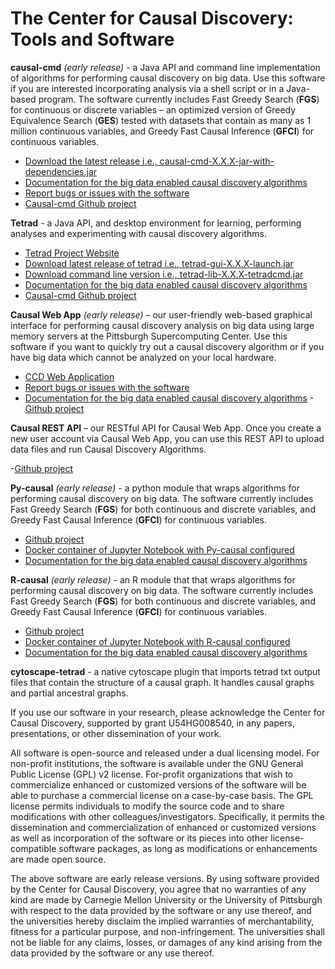 # The Center for Causal Discovery: Tools and Software

**causal-cmd** *(early release)* - a Java API and command line implementation of algorithms for performing causal discovery on big data. Use this software if you are interested incorporating analysis via a shell script or in a Java-based program. The software currently includes Fast Greedy Search (**FGS**) for continuous or discrete variables – an optimized version of Greedy Equivalence Search (**GES**) tested with datasets that contain as many as 1 million continuous variables, and Greedy Fast Causal Inference (**GFCI**) for continuous variables.

- [Download the latest release i.e., causal-cmd-X.X.X-jar-with-dependencies.jar](https://ccd3.vm.bridges.psc.edu/nexus/content/repositories/releases/edu/cmu/causal-cmd/)
- [Documentation for the big data enabled causal discovery algorithms](http://www.ccd.pitt.edu/wiki/index.php?title=Algorithm_Documentation)
- [Report bugs or issues with the software](https://tracker.dbmi.pitt.edu/projects/ccd/issues/new)
- [Causal-cmd Github project](https://github.com/cmu-phil/tetrad)

**Tetrad** - a Java API, and desktop environment for learning, performing analyses and experimenting with causal discovery algorithms.

- [Tetrad Project Website](http://www.phil.cmu.edu/tetrad/)
- [Download latest release of tetrad i.e., tetrad-gui-X.X.X-launch.jar](https://ccd3.vm.bridges.psc.edu/nexus/content/repositories/releases/edu/cmu/tetrad-gui/)
- [Download command line version i.e., tetrad-lib-X.X.X-tetradcmd.jar](https://ccd3.vm.bridges.psc.edu/nexus/content/repositories/releases/edu/cmu/tetrad-lib/)
- [Documentation for the big data enabled causal discovery algorithms](http://www.ccd.pitt.edu/wiki/index.php?title=Algorithm_Documentation)
- [Causal-cmd Github project](https://github.com/cmu-phil/tetrad)

**Causal Web App** *(early release)* – our user-friendly web-based graphical interface for performing causal discovery analysis on big data using large memory servers at the Pittsburgh Supercomputing Center. Use this software if you want to quickly try out a causal discovery algorithm or if you have big data which cannot be analyzed on your local hardware.

- [CCD Web Application](https://ccd2.vm.bridges.psc.edu/ccd/login)
- [Report bugs or issues with the software](https://tracker.dbmi.pitt.edu/projects/ccd/issues/new)
- [Documentation for the big data enabled causal discovery algorithms](http://www.ccd.pitt.edu/wiki/index.php?title=Algorithm_Documentation)
-[Github project](https://github.com/bd2kccd/ccd-web)

**Causal REST API** – our RESTful API for Causal Web App. Once you create a new user account via Causal Web App, you can use this REST API to upload data files and run Causal Discovery Algorithms.

-[Github project](https://github.com/bd2kccd/causal-rest-api)

**Py-causal** *(early release)* - a python module that wraps algorithms for performing causal discovery on big data. The software currently includes Fast Greedy Search (**FGS**) for both continuous and discrete variables, and Greedy Fast Causal Inference (**GFCI**) for continuous variables.

- [Github project](https://github.com/bd2kccd/py-causal)
- [Docker container of Jupyter Notebook with Py-causal configured](https://hub.docker.com/r/chirayukong/py-causal-notebook/)
- [Documentation for the big data enabled causal discovery algorithms](http://www.ccd.pitt.edu/wiki/index.php?title=Algorithm_Documentation)

**R-causal** *(early release)* - an R module that that wraps algorithms for performing causal discovery on big data. The software currently includes Fast Greedy Search (**FGS**) for both continuous and discrete variables, and Greedy Fast Causal Inference (**GFCI**) for continuous variables.

- [Github project](https://github.com/bd2kccd/r-causal)
- [Docker container of Jupyter Notebook with R-causal configured](https://hub.docker.com/r/chirayukong/r-causal-rstudio/)
- [Documentation for the big data enabled causal discovery algorithms](http://www.ccd.pitt.edu/wiki/index.php?title=Algorithm_Documentation)

**cytoscape-tetrad** - a native cytoscape plugin that imports tetrad txt output files that contain the structure of a causal graph. It handles causal graphs and partial ancestral graphs.

If you use our software in your research, please acknowledge the Center for Causal Discovery, supported by grant U54HG008540, in any papers, presentations, or other dissemination of your work.

All software is open-source and released under a dual licensing model. For non-profit institutions, the software is available under the GNU General Public License (GPL) v2 license. For-profit organizations that wish to commercialize enhanced or customized versions of the software will be able to purchase a commercial license on a case-by-case basis. The GPL license permits individuals to modify the source code and to share modifications with other colleagues/investigators. Specifically, it permits the dissemination and commercialization of enhanced or customized versions as well as incorporation of the software or its pieces into other license-compatible software packages, as long as modifications or enhancements are made open source.

The above software are early release versions. By using software provided by the Center for Causal Discovery, you agree that no warranties of any kind are made by Carnegie Mellon University or the University of Pittsburgh with respect to the data provided by the software or any use thereof, and the universities hereby disclaim the implied warranties of merchantability, fitness for a particular purpose, and non-infringement. The universities shall not be liable for any claims, losses, or damages of any kind arising from the data provided by the software or any use thereof.